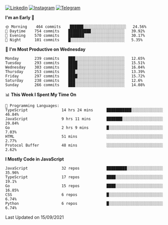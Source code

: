 [![Linkedin](https://img.shields.io/badge/-Archie-blue?style=flat-square&labelColor=gray&logo=Linkedin&logoColor=white&link=https://www.linkedin.com/in/archisdi)](https://www.linkedin.com/in/archisdi)
[![Instagram](https://img.shields.io/badge/-@archisdi-orange?style=flat-square&labelColor=gray&logo=Instagram&logoColor=white&link=https://www.instagram.com/archisdi)](https://www.instagram.com/archisdi)
[![Telegram](https://img.shields.io/badge/-aai-informational?style=flat-square&labelColor=gray&logo=telegram&logoColor=white&link=https://t.me/archisdi)](https://t.me/archisdi)

<!--START_SECTION:waka-->
**I'm an Early 🐤** 

```text
🌞 Morning    464 commits    ██████░░░░░░░░░░░░░░░░░░░   24.56% 
🌆 Daytime    754 commits    ██████████░░░░░░░░░░░░░░░   39.92% 
🌃 Evening    570 commits    ███████░░░░░░░░░░░░░░░░░░   30.17% 
🌙 Night      101 commits    █░░░░░░░░░░░░░░░░░░░░░░░░   5.35%

```
📅 **I'm Most Productive on Wednesday** 

```text
Monday       239 commits    ███░░░░░░░░░░░░░░░░░░░░░░   12.65% 
Tuesday      293 commits    ████░░░░░░░░░░░░░░░░░░░░░   15.51% 
Wednesday    303 commits    ████░░░░░░░░░░░░░░░░░░░░░   16.04% 
Thursday     253 commits    ███░░░░░░░░░░░░░░░░░░░░░░   13.39% 
Friday       297 commits    ████░░░░░░░░░░░░░░░░░░░░░   15.72% 
Saturday     238 commits    ███░░░░░░░░░░░░░░░░░░░░░░   12.6% 
Sunday       266 commits    ███░░░░░░░░░░░░░░░░░░░░░░   14.08%

```


📊 **This Week I Spent My Time On** 

```text
💬 Programming Languages: 
TypeScript               14 hrs 24 mins      ███████████░░░░░░░░░░░░░░   46.84% 
JavaScript               9 hrs 11 mins       ███████░░░░░░░░░░░░░░░░░░   29.84% 
Go                       2 hrs 9 mins        █░░░░░░░░░░░░░░░░░░░░░░░░   7.03% 
HTML                     51 mins             ░░░░░░░░░░░░░░░░░░░░░░░░░   2.77% 
Protocol Buffer          48 mins             ░░░░░░░░░░░░░░░░░░░░░░░░░   2.62%

```

**I Mostly Code in JavaScript** 

```text
JavaScript               32 repos            █████████░░░░░░░░░░░░░░░░   35.96% 
TypeScript               17 repos            ████░░░░░░░░░░░░░░░░░░░░░   19.1% 
Go                       15 repos            ████░░░░░░░░░░░░░░░░░░░░░   16.85% 
CSS                      6 repos             █░░░░░░░░░░░░░░░░░░░░░░░░   6.74% 
Python                   6 repos             █░░░░░░░░░░░░░░░░░░░░░░░░   6.74%

```



 Last Updated on 15/09/2021
<!--END_SECTION:waka-->